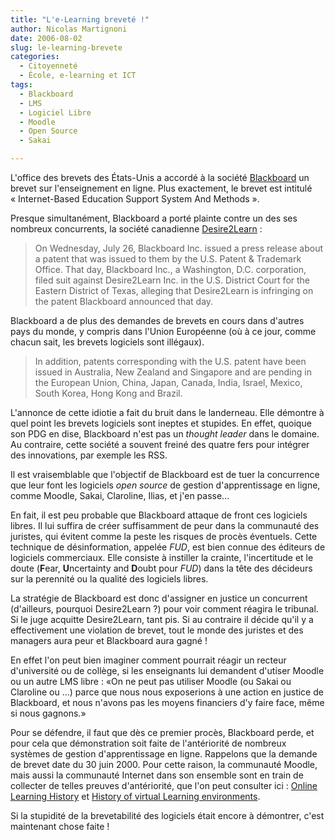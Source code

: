```yaml
---
title: "L'e-Learning breveté !"
author: Nicolas Martignoni
date: 2006-08-02
slug: le-learning-brevete
categories:
  - Citoyenneté
  - École, e-learning et ICT
tags:
  - Blackboard
  - LMS
  - Logiciel Libre
  - Moodle
  - Open Source
  - Sakai

---
```

L'office des brevets des États-Unis a accordé à la société [Blackboard](http://www.blackboard.com/) un brevet sur l'enseignement en ligne. Plus exactement, le brevet est intitulé « Internet-Based Education Support System And Methods ».

Presque simultanément, Blackboard a porté plainte contre un des ses nombreux concurrents, la société canadienne [Desire2Learn](http://www.desire2learn.com/) :

> On Wednesday, July 26, Blackboard Inc. issued a press release about a patent that was issued to them by the U.S. Patent & Trademark Office. That day, Blackboard Inc., a Washington, D.C. corporation, filed suit against Desire2Learn Inc. in the U.S. District Court for the Eastern District of Texas, alleging that Desire2Learn is infringing on the patent Blackboard announced that day.

Blackboard a de plus des demandes de brevets en cours dans d'autres pays du monde, y compris dans l'Union Européenne (où à ce jour, comme chacun sait, les brevets logiciels sont illégaux).

> In addition, patents corresponding with the U.S. patent have been issued in Australia, New Zealand and Singapore and are pending in the European Union, China, Japan, Canada, India, Israel, Mexico, South Korea, Hong Kong and Brazil.

<!--more-->
L'annonce de cette idiotie a fait du bruit dans le landerneau. Elle démontre à quel point les brevets logiciels sont ineptes et stupides. En effet, quoique son PDG en dise, Blackboard n'est pas un _thought leader_ dans le domaine. Au contraire, cette société a souvent freiné des quatre fers pour intégrer des innovations, par exemple les RSS.

Il est vraisemblable que l'objectif de Blackboard est de tuer la concurrence que leur font les logiciels _open source_ de gestion d'apprentissage en ligne, comme Moodle, Sakai, Claroline, Ilias, et j'en passe&hellip;

En fait, il est peu probable que Blackboard attaque de front ces logiciels libres. Il lui suffira de créer suffisamment de peur dans la communauté des juristes, qui évitent comme la peste les risques de procès éventuels. Cette technique de désinformation, appelée _FUD_, est bien connue des éditeurs de logiciels commerciaux. Elle consiste à instiller la crainte, l'incertitude et le doute (**F**ear, **U**ncertainty and **D**oubt pour _FUD_) dans la tête des décideurs sur la perennité ou la qualité des logiciels libres.

La stratégie de Blackboard est donc d'assigner en justice un concurrent (d'ailleurs, pourquoi Desire2Learn ?) pour voir comment réagira le tribunal. Si le juge acquitte Desire2Learn, tant pis. Si au contraire il décide qu'il y a effectivement une violation de brevet, tout le monde des juristes et des managers aura peur et Blackboard aura gagné !

En effet l'on peut bien imaginer comment pourrait réagir un recteur d'université ou de collège, si les enseignants lui demandent d'utiser Moodle ou un autre LMS libre : «On ne peut pas utiliser Moodle (ou Sakai ou Claroline ou &hellip;) parce que nous nous exposerions à une action en justice de Blackboard, et nous n'avons pas les moyens financiers d'y faire face, même si nous gagnons.»

Pour se défendre, il faut que dès ce premier procès, Blackboard perde, et pour cela que démonstration soit faite de l'antériorité de nombreux systèmes de gestion d'apprentissage en ligne. Rappelons que la demande de brevet date du 30 juin 2000. Pour cette raison, la communauté Moodle, mais aussi la communauté Internet dans son ensemble sont en train de collecter de telles preuves d'antériorité, que l'on peut consulter ici : [Online Learning History](https://docs.moodle.org/en/Online_Learning_History) et [History of virtual Learning environments](https://en.wikipedia.org/wiki/History_of_virtual_learning_environments).

Si la stupidité de la brevetabilité des logiciels était encore à démontrer, c'est maintenant chose faite !

